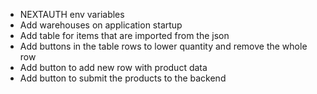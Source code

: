 - NEXTAUTH env variables
- Add warehouses on application startup
- Add table for items that are imported from the json
- Add buttons in the table rows to lower quantity and remove the whole row
- Add button to add new row with product data
- Add button to submit the products to the backend
